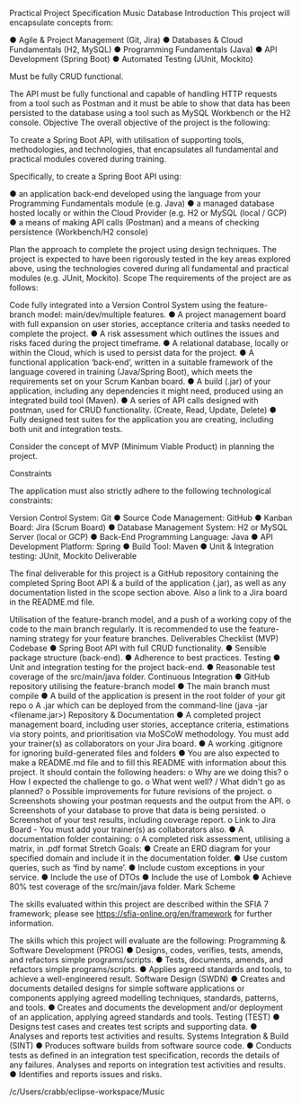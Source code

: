 Practical Project Specification
Music Database
Introduction
This project will encapsulate concepts from:

● Agile & Project Management (Git, Jira)
● Databases & Cloud Fundamentals (H2, MySQL)
● Programming Fundamentals (Java)
● API Development (Spring Boot)
● Automated Testing (JUnit, Mockito)

Must be fully CRUD functional.

The API must be fully functional and capable of handling HTTP requests from a tool such as Postman and it must be able to show that data has been persisted to the database using a tool such as MySQL Workbench or the H2 console.
Objective
The overall objective of the project is the following:

To create a Spring Boot API, with utilisation of supporting tools, methodologies, and technologies, that encapsulates all fundamental and practical modules covered during training.

Specifically, to create a Spring Boot API using:

● an application back-end developed using the language from your Programming Fundamentals module (e.g. Java)
● a managed database hosted locally or within the Cloud Provider (e.g. H2 or MySQL (local / GCP)
● a means of making API calls (Postman) and a means of checking persistence (Workbench/H2 console)

Plan the approach to complete the project using design techniques. The project is expected to have been rigorously tested in the key areas explored above, using the technologies covered during all fundamental and practical modules (e.g. JUnit, Mockito).
Scope
The requirements of the project are as follows:

Code fully integrated into a Version Control System using the feature-branch model: main/dev/multiple features.
● A project management board with full expansion on user stories, acceptance criteria and tasks needed to complete the project.
● A risk assessment which outlines the issues and risks faced during the project timeframe.
● A relational database, locally or within the Cloud, which is used to persist data for the project.
● A functional application ‘back-end’, written in a suitable framework of the language covered in training (Java/Spring Boot), which meets the requirements set on your Scrum Kanban board.
● A build (.jar) of your application, including any dependencies it might need, produced using an integrated build tool (Maven).
● A series of API calls designed with postman, used for CRUD functionality. (Create, Read, Update, Delete)
● Fully designed test suites for the application you are creating, including both unit and integration tests.

Consider the concept of MVP (Minimum Viable Product) in planning the project.


Constraints

The application must also strictly adhere to the following technological constraints:

Version Control System: Git
● Source Code Management: GitHub
● Kanban Board: Jira (Scrum Board)
● Database Management System: H2 or MySQL Server (local or GCP)
● Back-End Programming Language: Java
● API Development Platform: Spring
● Build Tool: Maven
● Unit & Integration testing: JUnit, Mockito
Deliverable

The final deliverable for this project is a GitHub repository containing the completed Spring Boot API & a build of the application (.jar), as well as any documentation listed in the scope section above. Also a link to a Jira board in the README.md file.

Utilisation of the feature-branch model, and a push of a working copy of the code to the main branch regularly. It is recommended to use the feature-<concept> naming strategy for your feature branches.
Deliverables Checklist (MVP)
Codebase
● Spring Boot API with full CRUD functionality.
● Sensible package structure (back-end).
● Adherence to best practices.
Testing
● Unit and integration testing for the project back-end.
● Reasonable test coverage of the src/main/java folder.
Continuous Integration
● GitHub repository utilising the feature-branch model
● The main branch must compile
● A build of the application is present in the root folder of your git repo
o A .jar which can be deployed from the command-line (java -jar <filename.jar>)
Repository & Documentation
● A completed project management board, including user stories, acceptance criteria, estimations via story points, and prioritisation via MoSCoW methodology. You must add your trainer(s) as collaborators on your Jira board.
● A working .gitignore for ignoring build-generated files and folders
● You are also expected to make a README.md file and to fill this README with information about this project. It should contain the following headers:
o Why are we doing this?
o How I expected the challenge to go.
o What went well? / What didn't go as planned?
o Possible improvements for future revisions of the project.
o Screenshots showing your postman requests and the output from the API.
o Screenshots of your database to prove that data is being persisted.
o Screenshot of your test results, including coverage report.
o Link to Jira Board - You must add your trainer(s) as collaborators also.
● A documentation folder containing:
o A completed risk assessment, utilising a matrix, in .pdf format
Stretch Goals:
● Create an ERD diagram for your specified domain and include it in the documentation folder.
● Use custom queries, such as ‘find by name’.
● Include custom exceptions in your service.
● Include the use of DTOs
● Include the use of Lombok
● Achieve 80% test coverage of the src/main/java folder.
Mark Scheme

The skills evaluated within this project are described within the SFIA 7 framework; please see https://sfia-online.org/en/framework for further information.

The skills which this project will evaluate are the following:
Programming & Software Development (PROG)
● Designs, codes, verifies, tests, amends, and refactors simple programs/scripts.
● Tests, documents, amends, and refactors simple programs/scripts.
● Applies agreed standards and tools, to achieve a well-engineered result.
Software Design (SWDN)
● Creates and documents detailed designs for simple software applications or components applying agreed modelling techniques, standards, patterns, and tools.
● Creates and documents the development and/or deployment of an application, applying agreed standards and tools.
Testing (TEST)
● Designs test cases and creates test scripts and supporting data.
● Analyses and reports test activities and results.
Systems Integration & Build (SINT)
● Produces software builds from software source code.
● Conducts tests as defined in an integration test specification, records the details of any failures. Analyses and reports on integration test activities and results.
● Identifies and reports issues and risks.

/c/Users/crabb/eclipse-workspace/Music


